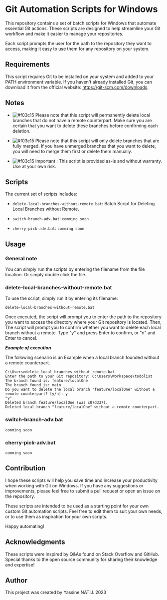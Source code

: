 # Git Automation Scripts for Windows

This repository contains a set of batch scripts for Windows that automate essential Git actions. These scripts are designed to help streamline your Git workflow and make it easier to manage your repositories.

Each script prompts the user for the path to the repository they want to access, making it easy to use them for any repository on your system.

## Requirements

This script requires Git to be installed on your system and added to your PATH environment variable. If you haven't already installed Git, you can download it from the official website: https://git-scm.com/downloads.

## Notes

-   ![#f03c15](https://placehold.co/15x15/f03c15/f03c15.png) Please note that this script will permanently delete local branches that do not have a remote counterpart. Make sure you are certain that you want to delete these branches before confirming each deletion.
    
-   ![#f03c15](https://placehold.co/15x15/f03c15/f03c15.png) Please note that this script will only delete branches that are fully merged. If you have unmerged branches that you want to delete, you will need to merge them first or delete them manually.
    
-   ![#f03c15](https://placehold.co/15x15/f03c15/f03c15.png) Important : This script is provided as-is and without warranty. Use at your own risk.

## Scripts

The current set of scripts includes:

- `delete-local-branches-without-remote.bat`: Batch Script for Deleting Local Branches without Remote.

- `switch-branch-adv.bat`: <!-- creates a new commit with the changes you've made to your local branch. --> `comming soon`

- `cherry-pick-adv.bat`: <!-- easier process of picking a commit from another branch with or wihout commit to merge it in your current branch.--> `comming soon`

## Usage

### General note
You can simply run the scripts by entering the filename from the file location. Or simply double click the file.

### delete-local-branches-without-remote.bat
To use the script, simply run it by entering its filename:

    delete-local-branches-without-remote.bat

Once executed, the script will prompt you to enter the path to the repository you want to access the directory where your Git repository is located. Then,
The script will prompt you to confirm whether you want to delete each local branch without a remote. Type "y" and press Enter to confirm, or "n" and Enter to cancel.

***Example of execution***

The following scenario is an Example when a local branch founded without a remote counterpart.
```
C:\Users>delete_local_branches_without_remote.bat
Enter the path to your Git repository: C:\Users\Workspace\todolist
The branch found is: feature/localOne
The branch found is: main
Do you want to delete the local branch "feature/localOne" without a remote counterpart? [y/n]: y
"y"
Deleted branch feature/localOne (was c07d337).
Deleted local branch "feature/localOne" without a remote counterpart.
```
### switch-branch-adv.bat

`comming soon`

### cherry-pick-adv.bat

`comming soon`

## Contribution

I hope these scripts will help you save time and increase your productivity when working with Git on Windows. If you have any suggestions or improvements, please feel free to submit a pull request or open an issue on the repository.

These scripts are intended to be used as a starting point for your own custom Git automation scripts. Feel free to edit them to suit your own needs, or to use them as inspiration for your own scripts.

Happy automating!

## Acknowledgments

These scripts were inspired by Q&As found on Stack Overflow and GitHub. Special thanks to the open source community for sharing their knowledge and expertise!

## Author

This project was created by Yassine NATIJ. 
2023